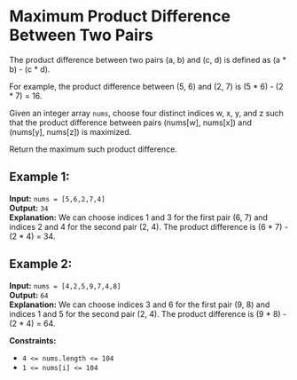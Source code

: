 # Maximum Product Difference Between Two Pairs

The product difference between two pairs (a, b) and (c, d) is defined as (a * b) - (c * d).

For example, the product difference between (5, 6) and (2, 7) is (5 * 6) - (2 * 7) = 16.

Given an integer array `nums`, choose four distinct indices w, x, y, and z such that the product difference between pairs (nums[w], nums[x]) and (nums[y], nums[z]) is maximized.

Return the maximum such product difference.

## Example 1:

**Input:** `nums = [5,6,2,7,4]`  
**Output:** `34`  
**Explanation:** We can choose indices 1 and 3 for the first pair (6, 7) and indices 2 and 4 for the second pair (2, 4). The product difference is (6 * 7) - (2 * 4) = 34.

## Example 2:

**Input:** `nums = [4,2,5,9,7,4,8]`  
**Output:** `64`  
**Explanation:** We can choose indices 3 and 6 for the first pair (9, 8) and indices 1 and 5 for the second pair (2, 4). The product difference is (9 * 8) - (2 * 4) = 64.


**Constraints:**
- `4 <= nums.length <= 104`
- `1 <= nums[i] <= 104`
